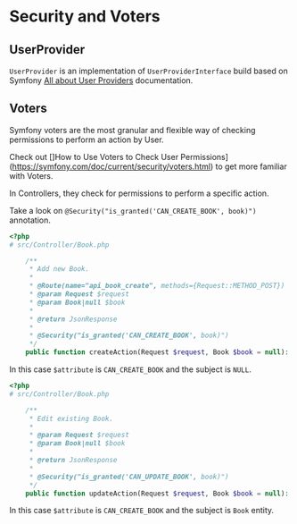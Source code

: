 # Security and Voters

## UserProvider
`UserProvider` is an implementation of `UserProviderInterface` build based on Symfony [All about User Providers](https://symfony.com/doc/current/security/user_provider.html) documentation.

## Voters
Symfony voters are the most granular and flexible way of checking permissions to perform an action by User.

Check out []How to Use Voters to Check User Permissions](https://symfony.com/doc/current/security/voters.html) to get more familiar with Voters.

In Controllers, they check for permissions to perform a specific action.

Take a look on `@Security("is_granted('CAN_CREATE_BOOK', book)")` annotation.

```php
<?php
# src/Controller/Book.php

    /**
     * Add new Book.
     *
     * @Route(name="api_book_create", methods={Request::METHOD_POST})
     * @param Request $request
     * @param Book|null $book
     *
     * @return JsonResponse
     *
     * @Security("is_granted('CAN_CREATE_BOOK', book)")
     */
    public function createAction(Request $request, Book $book = null): JsonResponse
```

In this case `$attribute` is `CAN_CREATE_BOOK` and the subject is `NULL`.

```php
<?php
# src/Controller/Book.php

    /**
     * Edit existing Book.
     *
     * @param Request $request
     * @param Book|null $book
     *
     * @return JsonResponse
     *
     * @Security("is_granted('CAN_UPDATE_BOOK', book)")
     */
    public function updateAction(Request $request, Book $book = null): JsonResponse
```

In this case `$attribute` is `CAN_CREATE_BOOK` and the subject is `Book` entity.
